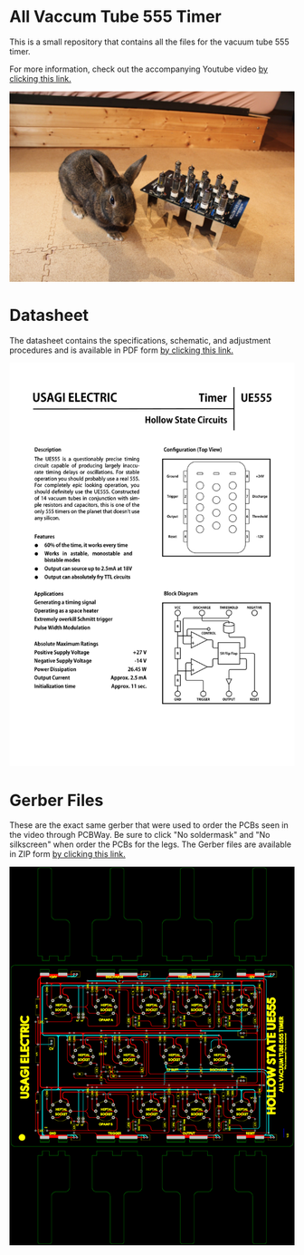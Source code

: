 # All Vaccum Tube 555 Timer
This is a small repository that contains all the files for the vacuum tube 555 timer.

For more information, check out the accompanying Youtube video [by clicking this link.](https://www.youtube.com/@UsagiElectric)

![](https://github.com/Nakazoto/ue555/blob/main/Pictures/UsagiPic.JPG)

# Datasheet
The datasheet contains the specifications, schematic, and adjustment procedures and is available in PDF form [by clicking this link.](https://github.com/Nakazoto/ue555/blob/main/UE555_Datasheet_v0.1.pdf)

![](https://github.com/Nakazoto/ue555/blob/main/Pictures/DatasheetPic.png)

# Gerber Files
These are the exact same gerber that were used to order the PCBs seen in the video through PCBWay. Be sure to click "No soldermask" and "No silkscreen" when order the PCBs for the legs. The Gerber files are available in ZIP form [by clicking this link.](https://github.com/Nakazoto/ue555/tree/main/Gerber%20Files)

![](https://github.com/Nakazoto/ue555/blob/main/Pictures/GerberPic.png)
